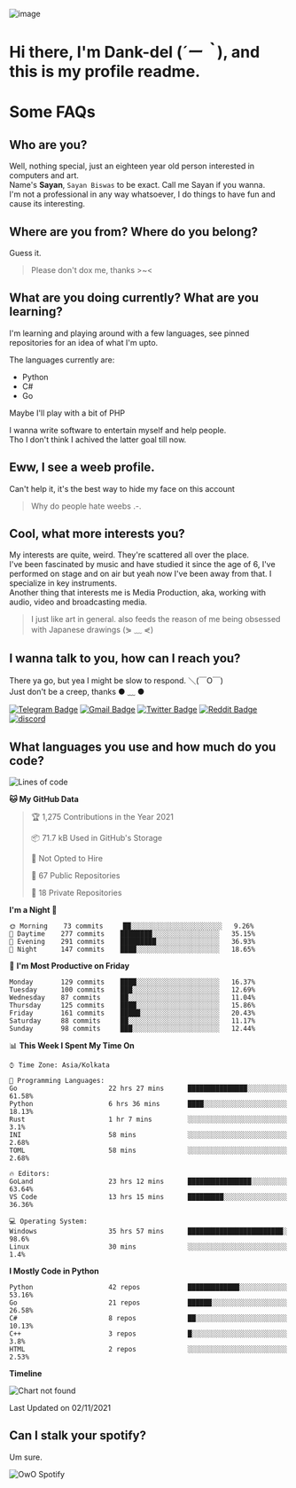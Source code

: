 ![image](https://user-images.githubusercontent.com/63096193/125182844-29f20800-e22f-11eb-8dc9-b0f2d29647bb.png)

# **Hi there, I'm Dank-del (*´ー｀*), and this is my profile readme.**
<!--  [![Profile views](https://gpvc.arturio.dev/dank-del)](https://github.com/dank-del) -->
# Some FAQs

## **Who are you?**

Well, nothing special, just an eighteen year old person interested in computers and art. \
Name's **Sayan**, `Sayan Biswas` to be exact. Call me Sayan if you wanna. \
I'm not a professional in any way whatsoever, I do things to have fun and cause its interesting.

## **Where are you from? Where do you belong?**

Guess it.
> Please don't dox me, thanks >~<

## **What are you doing currently? What are you learning?**

I'm learning and playing around with a few languages, see pinned repositories for an idea of what I'm upto.

The languages currently are:

- Python
- C#
- Go

Maybe I'll play with a bit of PHP

I wanna write software to entertain myself and help people. \
Tho I don't think I achived the latter goal till now.

## **Eww, I see a weeb profile.**

Can't help it, it's the best way to hide my face on this account
> Why do people hate weebs .-.

## **Cool, what more interests you?**

My interests are quite, weird. They're scattered all over the place. \
I've been fascinated by music and have studied it since the age of 6, I've performed on stage and on air but yeah now I've been away from that. I specialize in key instruments. \
Another thing that interests me is Media Production, aka, working with audio, video and broadcasting media.

> I just like art in general. also feeds the reason of me being obsessed with Japanese drawings (⋟ ﹏ ⋞)

## **I wanna talk to you, how can I reach you?**

There ya go, but yea I might be slow to respond. ＼(￣O￣) \
Just don't be a creep, thanks ● ﹏ ●

[![Telegram Badge](https://img.shields.io/badge/-dank_as_fuck-1ca0f1?style=flat-square&logo=telegram&logoColor=white&link=https://t.me/dank_as_fuck)](https://t.me/dank_as_fuck)
[![Gmail Badge](https://img.shields.io/badge/-chizuru@kanojo.tk-c14438?style=flat-square&logo=Gmail&logoColor=white&link=mailto:chizuru@kanojo.tk)](mailto:chizuru@kanojo.tk)
[![Twitter Badge](https://img.shields.io/twitter/follow/TheDankDel?style=social)](https://twitter.com/TheDankDel)
[![Reddit Badge](https://img.shields.io/reddit/user-karma/combined/dank_as_fuck_?style=social)](https://www.reddit.com/user/dank_as_fuck_/)
[![discord](https://discord-md-badge.vercel.app/api/shield/506536929152466945?style=social)](https://discordapp.com/users/506536929152466945)

## **What languages you use and how much do you code?**

<!--START_SECTION:waka-->
![Lines of code](https://img.shields.io/badge/From%20Hello%20World%20I%27ve%20Written-945930%20lines%20of%20code-blue)

**🐱 My GitHub Data** 

> 🏆 1,275 Contributions in the Year 2021
 > 
> 📦 71.7 kB Used in GitHub's Storage 
 > 
> 🚫 Not Opted to Hire
 > 
> 📜 67 Public Repositories 
 > 
> 🔑 18 Private Repositories  
 > 
**I'm a Night 🦉** 

```text
🌞 Morning    73 commits     ██░░░░░░░░░░░░░░░░░░░░░░░   9.26% 
🌆 Daytime    277 commits    ████████░░░░░░░░░░░░░░░░░   35.15% 
🌃 Evening    291 commits    █████████░░░░░░░░░░░░░░░░   36.93% 
🌙 Night      147 commits    ████░░░░░░░░░░░░░░░░░░░░░   18.65%

```
📅 **I'm Most Productive on Friday** 

```text
Monday       129 commits    ████░░░░░░░░░░░░░░░░░░░░░   16.37% 
Tuesday      100 commits    ███░░░░░░░░░░░░░░░░░░░░░░   12.69% 
Wednesday    87 commits     ██░░░░░░░░░░░░░░░░░░░░░░░   11.04% 
Thursday     125 commits    ████░░░░░░░░░░░░░░░░░░░░░   15.86% 
Friday       161 commits    █████░░░░░░░░░░░░░░░░░░░░   20.43% 
Saturday     88 commits     ██░░░░░░░░░░░░░░░░░░░░░░░   11.17% 
Sunday       98 commits     ███░░░░░░░░░░░░░░░░░░░░░░   12.44%

```


📊 **This Week I Spent My Time On** 

```text
⌚︎ Time Zone: Asia/Kolkata

💬 Programming Languages: 
Go                       22 hrs 27 mins      ███████████████░░░░░░░░░░   61.58% 
Python                   6 hrs 36 mins       ████░░░░░░░░░░░░░░░░░░░░░   18.13% 
Rust                     1 hr 7 mins         ░░░░░░░░░░░░░░░░░░░░░░░░░   3.1% 
INI                      58 mins             ░░░░░░░░░░░░░░░░░░░░░░░░░   2.68% 
TOML                     58 mins             ░░░░░░░░░░░░░░░░░░░░░░░░░   2.68%

🔥 Editors: 
GoLand                   23 hrs 12 mins      ████████████████░░░░░░░░░   63.64% 
VS Code                  13 hrs 15 mins      █████████░░░░░░░░░░░░░░░░   36.36%

💻 Operating System: 
Windows                  35 hrs 57 mins      ████████████████████████░   98.6% 
Linux                    30 mins             ░░░░░░░░░░░░░░░░░░░░░░░░░   1.4%

```

**I Mostly Code in Python** 

```text
Python                   42 repos            █████████████░░░░░░░░░░░░   53.16% 
Go                       21 repos            ██████░░░░░░░░░░░░░░░░░░░   26.58% 
C#                       8 repos             ██░░░░░░░░░░░░░░░░░░░░░░░   10.13% 
C++                      3 repos             █░░░░░░░░░░░░░░░░░░░░░░░░   3.8% 
HTML                     2 repos             ░░░░░░░░░░░░░░░░░░░░░░░░░   2.53%

```


**Timeline**

![Chart not found](https://raw.githubusercontent.com/Dank-del/Dank-del/main/charts/bar_graph.png) 


 Last Updated on 02/11/2021
<!--END_SECTION:waka-->

## **Can I stalk your spotify?**

Um sure.

![OwO Spotify](https://spotify-recently-played-readme.vercel.app/api?user=31fdrsslnr7nvq4ytqwtw7c4rxfm&count=5)
